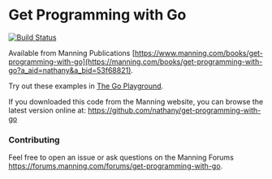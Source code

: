 # Get Programming with Go

[![Build Status](https://travis-ci.org/nathany/get-programming-with-go.svg?branch=master)](https://travis-ci.org/nathany/get-programming-with-go)

Available from Manning Publications [https://www.manning.com/books/get-programming-with-go](https://manning.com/books/get-programming-with-go?a_aid=nathany&a_bid=53f68821).

Try out these examples in [The Go Playground](https://play.golang.org/).

If you downloaded this code from the Manning website, you can browse the latest version online at: https://github.com/nathany/get-programming-with-go

### Contributing

Feel free to open an issue or ask questions on the Manning Forums https://forums.manning.com/forums/get-programming-with-go.
